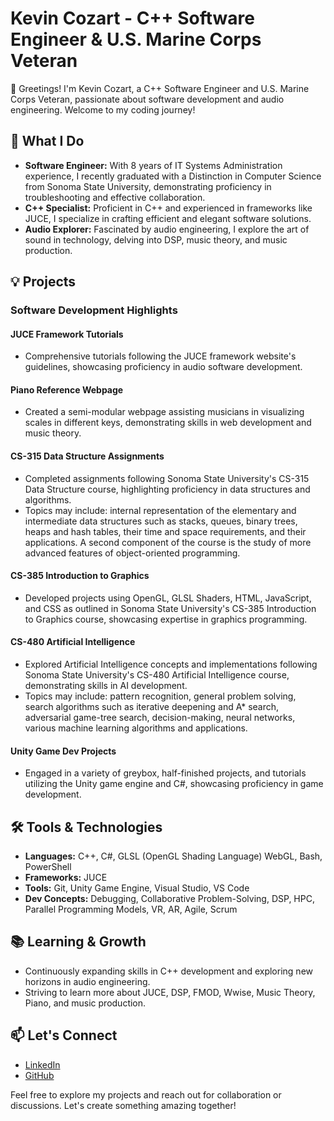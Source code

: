 
# Kevin Cozart - C++ Software Engineer & U.S. Marine Corps Veteran

👋 Greetings! I'm Kevin Cozart, a C++ Software Engineer and U.S. Marine Corps Veteran, passionate about software development and audio engineering. Welcome to my coding journey!

## 🚀 What I Do

- **Software Engineer:** With 8 years of IT Systems Administration experience, I recently graduated with a Distinction in Computer Science from Sonoma State University, demonstrating proficiency in troubleshooting and effective collaboration.
- **C++ Specialist:** Proficient in C++ and experienced in frameworks like JUCE, I specialize in crafting efficient and elegant software solutions.
- **Audio Explorer:** Fascinated by audio engineering, I explore the art of sound in technology, delving into DSP, music theory, and music production.

## 💡 Projects

### Software Development Highlights

#### JUCE Framework Tutorials
- Comprehensive tutorials following the JUCE framework website's guidelines, showcasing proficiency in audio software development.

#### Piano Reference Webpage
- Created a semi-modular webpage assisting musicians in visualizing scales in different keys, demonstrating skills in web development and music theory.

#### CS-315 Data Structure Assignments
- Completed assignments following Sonoma State University's CS-315 Data Structure course, highlighting proficiency in data structures and algorithms.
- Topics may include: internal representation of the elementary and intermediate data structures such as stacks, queues, binary trees, heaps and hash tables, their time and space requirements, and their applications.  A second component of the course is the study of more advanced features of object-oriented programming.

#### CS-385 Introduction to Graphics
- Developed projects using OpenGL, GLSL Shaders, HTML, JavaScript, and CSS as outlined in Sonoma State University's CS-385 Introduction to Graphics course, showcasing expertise in graphics programming. 

#### CS-480 Artificial Intelligence
- Explored Artificial Intelligence concepts and implementations following Sonoma State University's CS-480 Artificial Intelligence course, demonstrating skills in AI development.
- Topics may include: pattern recognition, general problem solving, search algorithms such as iterative deepening and A* search, adversarial game-tree search, decision-making, neural networks, various machine learning algorithms and applications.

#### Unity Game Dev Projects
- Engaged in a variety of greybox, half-finished projects, and tutorials utilizing the Unity game engine and C#, showcasing proficiency in game development.


## 🛠️ Tools & Technologies

- **Languages:** C++, C#, GLSL (OpenGL Shading Language) WebGL, Bash, PowerShell
- **Frameworks:** JUCE
- **Tools:** Git, Unity Game Engine, Visual Studio, VS Code
- **Dev Concepts:** Debugging, Collaborative Problem-Solving, DSP, HPC, Parallel Programming Models, VR, AR, Agile, Scrum

## 📚 Learning & Growth

- Continuously expanding skills in C++ development and exploring new horizons in audio engineering.
- Striving to learn more about JUCE, DSP, FMOD, Wwise, Music Theory, Piano, and music production.

## 📫 Let's Connect

- [LinkedIn](https://www.linkedin.com/in/CozartKevin)
- [GitHub](https://www.github.com/CozartKevin)

Feel free to explore my projects and reach out for collaboration or discussions. Let's create something amazing together!
